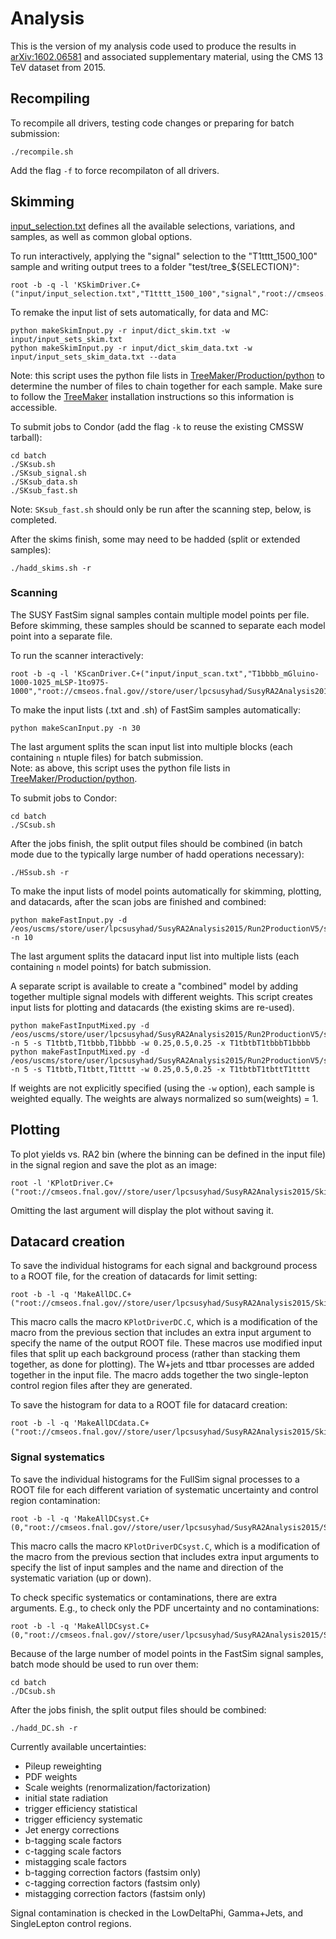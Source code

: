 # Analysis

This is the version of my analysis code used to produce the results in [arXiv:1602.06581](http://arxiv.org/abs/1602.06581) and associated supplementary material, using the CMS 13 TeV dataset from 2015.

## Recompiling

To recompile all drivers, testing code changes or preparing for batch submission:
```
./recompile.sh
```
Add the flag `-f` to force recompilaton of all drivers.

## Skimming

[input\_selection.txt](input/input\_selection.txt) defines all the available selections, variations, and samples, as well as common global options.

To run interactively, applying the "signal" selection to the "T1tttt\_1500\_100" sample and writing output trees to a folder "test/tree\_${SELECTION}":
```
root -b -q -l 'KSkimDriver.C+("input/input_selection.txt","T1tttt_1500_100","signal","root://cmseos.fnal.gov//store/user/lpcsusyhad/SusyRA2Analysis2015/Run2ProductionV5","test/tree")'
```

To remake the input list of sets automatically, for data and MC:
```
python makeSkimInput.py -r input/dict_skim.txt -w input/input_sets_skim.txt
python makeSkimInput.py -r input/dict_skim_data.txt -w input/input_sets_skim_data.txt --data
```
Note: this script uses the python file lists in [TreeMaker/Production/python](https://github.com/TreeMaker/TreeMaker/tree/Run2/Production/python) to determine the number of files to chain together for each sample. Make sure to follow the [TreeMaker](https://github.com/TreeMaker/TreeMaker) installation instructions so this information is accessible.

To submit jobs to Condor (add the flag `-k` to reuse the existing CMSSW tarball):
```
cd batch
./SKsub.sh
./SKsub_signal.sh
./SKsub_data.sh
./SKsub_fast.sh
```
Note: `SKsub_fast.sh` should only be run after the scanning step, below, is completed.

After the skims finish, some may need to be hadded (split or extended samples):
```
./hadd_skims.sh -r
```

### Scanning

The SUSY FastSim signal samples contain multiple model points per file. Before skimming, these samples should be scanned to separate each model point into a separate file.

To run the scanner interactively:
```
root -b -q -l 'KScanDriver.C+("input/input_scan.txt","T1bbbb_mGluino-1000-1025_mLSP-1to975-1000","root://cmseos.fnal.gov//store/user/lpcsusyhad/SusyRA2Analysis2015/Run2ProductionV5")'
```

To make the input lists (.txt and .sh) of FastSim samples automatically:
```
python makeScanInput.py -n 30
```
The last argument splits the scan input list into multiple blocks (each containing `n` ntuple files) for batch submission.  
Note: as above, this script uses the python file lists in [TreeMaker/Production/python](https://github.com/TreeMaker/TreeMaker/tree/Run2/Production/python).

To submit jobs to Condor:
```
cd batch
./SCsub.sh
```

After the jobs finish, the split output files should be combined (in batch mode due to the typically large number of hadd operations necessary):
```
./HSsub.sh -r
```

To make the input lists of model points automatically for skimming, plotting, and datacards, after the scan jobs are finished and combined:
```
python makeFastInput.py -d /eos/uscms/store/user/lpcsusyhad/SusyRA2Analysis2015/Run2ProductionV5/scan/ -n 10
```
The last argument splits the datacard input list into multiple lists (each containing `n` model points) for batch submission.

<a name="combined"></a>A separate script is available to create a "combined" model by adding together multiple signal models with different weights.
This script creates input lists for plotting and datacards (the existing skims are re-used).
```
python makeFastInputMixed.py -d /eos/uscms/store/user/lpcsusyhad/SusyRA2Analysis2015/Run2ProductionV5/scan/ -n 5 -s T1tbtb,T1tbbb,T1bbbb -w 0.25,0.5,0.25 -x T1tbtbT1tbbbT1bbbb
python makeFastInputMixed.py -d /eos/uscms/store/user/lpcsusyhad/SusyRA2Analysis2015/Run2ProductionV5/scan/ -n 5 -s T1tbtb,T1tbtt,T1tttt -w 0.25,0.5,0.25 -x T1tbtbT1tbttT1tttt
```
If weights are not explicitly specified (using the `-w` option), each sample is weighted equally. The weights are always normalized so sum(weights) = 1.

## Plotting

To plot yields vs. RA2 bin (where the binning can be defined in the input file) in the signal region and save the plot as an image:
```
root -l 'KPlotDriver.C+("root://cmseos.fnal.gov//store/user/lpcsusyhad/SusyRA2Analysis2015/Skims/Run2ProductionV5/tree_signal","input/input_RA2bin.txt",1)'
```
Omitting the last argument will display the plot without saving it.

## Datacard creation

To save the individual histograms for each signal and background process to a ROOT file, for the creation of datacards for limit setting:
```
root -b -l -q 'MakeAllDC.C+("root://cmseos.fnal.gov//store/user/lpcsusyhad/SusyRA2Analysis2015/Skims/Run2ProductionV5")'
```
This macro calls the macro `KPlotDriverDC.C`, which is a modification of the macro from the previous section
that includes an extra input argument to specify the name of the output ROOT file.
These macros use modified input files that split up each background process (rather than stacking them together, as done for plotting).
The W+jets and ttbar processes are added together in the input file. The macro adds together the two single-lepton control region files
after they are generated.

To save the histogram for data to a ROOT file for datacard creation:
```
root -b -l -q 'MakeAllDCdata.C+("root://cmseos.fnal.gov//store/user/lpcsusyhad/SusyRA2Analysis2015/Skims/Run2ProductionV5","signal")'
```

### Signal systematics

To save the individual histograms for the FullSim signal processes to a ROOT file for each different variation of systematic uncertainty and control region contamination:
```
root -b -l -q 'MakeAllDCsyst.C+(0,"root://cmseos.fnal.gov//store/user/lpcsusyhad/SusyRA2Analysis2015/Skims/Run2ProductionV5")'
```
This macro calls the macro `KPlotDriverDCsyst.C`, which is a modification of the macro from the previous section
that includes extra input arguments to specify the list of input samples and the name and direction of the systematic variation (up or down).

To check specific systematics or contaminations, there are extra arguments. E.g., to check only the PDF uncertainty and no contaminations:
```
root -b -l -q 'MakeAllDCsyst.C+(0,"root://cmseos.fnal.gov//store/user/lpcsusyhad/SusyRA2Analysis2015/Skims/Run2ProductionV5","pdfunc","")'
```

Because of the large number of model points in the FastSim signal samples, batch mode should be used to run over them:
```
cd batch
./DCsub.sh
```

After the jobs finish, the split output files should be combined:
```
./hadd_DC.sh -r
```

Currently available uncertainties:
* Pileup reweighting
* PDF weights
* Scale weights (renormalization/factorization)
* initial state radiation
* trigger efficiency statistical
* trigger efficiency systematic
* Jet energy corrections
* b-tagging scale factors
* c-tagging scale factors
* mistagging scale factors
* b-tagging correction factors (fastsim only)
* c-tagging correction factors (fastsim only)
* mistagging correction factors (fastsim only)

Signal contamination is checked in the LowDeltaPhi, Gamma+Jets, and SingleLepton control regions.
